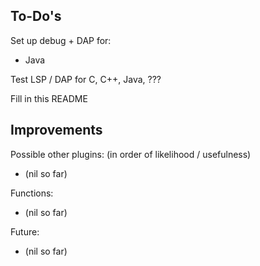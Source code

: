 To-Do's
-------

Set up debug + DAP for:
 - Java

Test LSP / DAP for C, C++, Java, ???

Fill in this README <!-- TODO: -->

Improvements
------------
Possible other plugins: (in order of likelihood / usefulness)
- (nil so far)

Functions:
- (nil so far)

Future:
- (nil so far)
